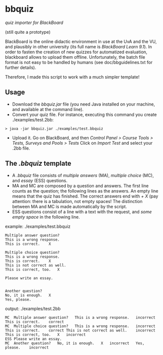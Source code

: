 # bbquiz

*quiz importer for BlackBoard* 

(still quite a prototype)

BlackBoard is the online didactic environment in use at the UvA and the VU, and plausibly in other university (its full name is *BlackBoard Learn 9.1*). In order to fasten the creation of new quizzes for automatized evaluation, blackboard allows to upload them offline. Unfortunately, the batch file format is not easy to be handled by humans (see doc/bbguidelines.txt for further details).

Therefore, I made this script to work with a much simpler template!

## Usage 

* Download the *bbquiz.jar* file (you need Java installed on your machine, and available at the command line).
* Convert your quiz file. For instance, executing this command you create ./examples/test.2bb:
```
> java -jar bbquiz.jar ./examples/test.bbquiz
```
* Upload it. Go on BlackBoard, and then *Control Panel > Course Tools > Tests, Surveys and Pools > Tests* 
Click on *Import Test* and select your .2bb file.

## The *.bbquiz* template

* A *.bbquiz* file consists of *multiple answers* (MA), *multiple choice* (MC), and *essay* (ESS) questions.  
* MA and MC are composed by a question and answers. The first line counts as the question; the following lines as the answers. An empty line means that the quiz has finished. The correct answers end with *<tab> + X* (pay attention: there is a tabulation, not empty spaces! The distinction between MA and MC is made automatically by the script. 
* ESS questions consist of a line with a text with the request, and *some empty space* in the following line.

example: ./examples/test.bbquiz
```
Multiple answer question?
This is a wrong response.
This is correct.	X

Multiple choice question?
This is a wrong response.
This is correct.	X
This is not correct as well.
This is correct, too.   X

Please write an essay.
 

Another question?
No, it is enough.   X
Yes, please.
```

output: ./examples/test.2bb
```
MC	Multiple answer question?	This is a wrong response.	incorrect	This is correct.	correct
MC	Multiple choice question?	This is a wrong response.	incorrect	This is correct.	correct	This is not correct as well.	incorrect	This is correct, too.   X	incorrect
ESS	Please write an essay.
MC	Another question?	No, it is enough.   X	incorrect	Yes, please.	incorrect
```
